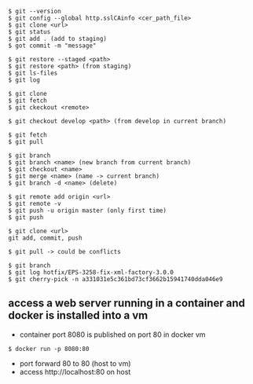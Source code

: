 
```
$ git --version
$ git config --global http.sslCAinfo <cer_path_file>
$ git clone <url>
$ git status
$ git add . (add to staging)
$ got commit -m "message"

$ git restore --staged <path>
$ git restore <path> (from staging)
$ git ls-files
$ git log

$ git clone
$ git fetch
$ git ckeckout <remote>

$ git checkout develop <path> (from develop in current branch)

$ git fetch
$ git pull

$ git branch
$ git branch <name> (new branch from current branch)
$ git checkout <name>
$ git merge <name> (name -> current branch)
$ git branch -d <name> (delete)

$ git remote add origin <url>
$ git remote -v
$ git push -u origin master (only first time)
$ git push

$ git clone <url>
git add, commit, push

$ git pull -> could be conflicts

$ git branch
$ git log hotfix/EPS-3258-fix-xml-factory-3.0.0
$ git cherry-pick -n a331031e5c361bd73cf3662b15941740dda046e9

```  

## access a web server running in a container and docker is installed into a vm
 - container port 8080 is published on port 80 in docker vm
```
$ docker run -p 8080:80
```
- port forward 80 to 80 (host to vm)
- access http://localhost:80 on host
